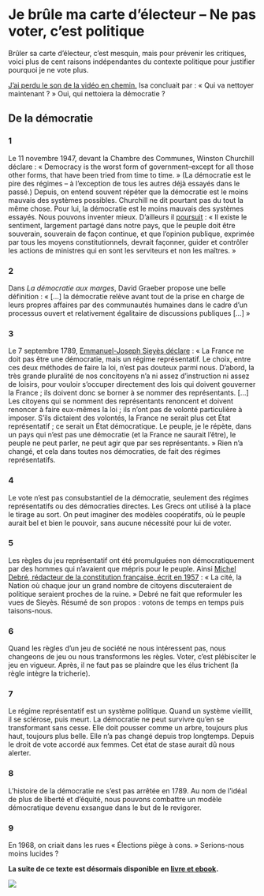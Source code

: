 # Je brûle ma carte d’électeur – Ne pas voter, c&#8217;est politique

Brûler sa carte d’électeur, c’est mesquin, mais pour prévenir les critiques, voici plus de cent raisons indépendantes du contexte politique pour justifier pourquoi je ne vote plus.<span id="more-23476"></span>

[J’ai perdu le son de la vidéo en chemin.](http://www.youtube.com/watch?v=JtgcNLUjZmA&context=C45d8f16ADvjVQa1PpcFNAnoEdtQbcd-dD1aeN-eDKF4wdO9QWriM=) Isa concluait par : « Qui va nettoyer maintenant ? » Oui, qui nettoiera la démocratie ?

De la démocratie
----------------

### 1 

Le 11 novembre 1947, devant la Chambre des Communes, Winston Churchill déclare : « Democracy is the worst form of government–except for all those other forms, that have been tried from time to time. » (La démocratie est le pire des régimes – à l’exception de tous les autres déjà essayés dans le passé.) Depuis, on entend souvent répéter que la démocratie est le moins mauvais des systèmes possibles. Churchill ne dit pourtant pas du tout la même chose. Pour lui, la démocratie est le moins mauvais des systèmes essayés. Nous pouvons inventer mieux. D’ailleurs il [poursuit](http://www.slate.fr/story/117949/churchill-democratie-valls) : « Il existe le sentiment, largement partagé dans notre pays, que le peuple doit être souverain, souverain de façon continue, et que l’opinion publique, exprimée par tous les moyens constitutionnels, devrait façonner, guider et contrôler les actions de ministres qui en sont les serviteurs et non les maîtres. »

### 2

Dans *La démocratie aux marges*, David Graeber propose une belle définition : « \[…\] la démocratie relève avant tout de la prise en charge de leurs propres affaires par des communautés humaines dans le cadre d’un processus ouvert et relativement égalitaire de discussions publiques \[…\] »

### 3

Le 7 septembre 1789, [Emmanuel-Joseph Sieyès déclare](https://fr.wikipedia.org/wiki/D%C3%A9mocratie#Du_XVII^e^_au_XIX^e^.C2.A0si.C3.A8cle) : « La France ne doit pas être une démocratie, mais un régime représentatif. Le choix, entre ces deux méthodes de faire la loi, n’est pas douteux parmi nous. D’abord, la très grande pluralité de nos concitoyens n’a ni assez d’instruction ni assez de loisirs, pour vouloir s’occuper directement des lois qui doivent gouverner la France ; ils doivent donc se borner à se nommer des représentants. \[…\] Les citoyens qui se nomment des représentants renoncent et doivent renoncer à faire eux-mêmes la loi ; ils n’ont pas de volonté particulière à imposer. S’ils dictaient des volontés, la France ne serait plus cet État représentatif ; ce serait un État démocratique. Le peuple, je le répète, dans un pays qui n’est pas une démocratie (et la France ne saurait l’être), le peuple ne peut parler, ne peut agir que par ses représentants. » Rien n’a changé, et cela dans toutes nos démocraties, de fait des régimes représentatifs.

### 4

Le vote n’est pas consubstantiel de la démocratie, seulement des régimes représentatifs ou des démocraties directes. Les Grecs ont utilisé à la place le tirage au sort. On peut imaginer des modèles coopératifs, où le peuple aurait bel et bien le pouvoir, sans aucune nécessité pour lui de voter.

### 5

Les règles du jeu représentatif ont été promulguées non démocratiquement par des hommes qui n’avaient que mépris pour le peuple. Ainsi [Michel Debré, rédacteur de la constitution française, écrit en 1957](https://tcrouzet.com/2012/03/19/la-democratie-de-la-rarete/) : « La cité, la Nation où chaque jour un grand nombre de citoyens discuteraient de politique seraient proches de la ruine. » Debré ne fait que reformuler les vues de Sieyès. Résumé de son propos : votons de temps en temps puis taisons-nous.

### 6

Quand les règles d’un jeu de société ne nous intéressent pas, nous changeons de jeu ou nous transformons les règles. Voter, c’est plébisciter le jeu en vigueur. Après, il ne faut pas se plaindre que les élus trichent (la règle intègre la tricherie).

### 7

Le régime représentatif est un système politique. Quand un système vieillit, il se sclérose, puis meurt. La démocratie ne peut survivre qu’en se transformant sans cesse. Elle doit pousser comme un arbre, toujours plus haut, toujours plus belle. Elle n’a pas changé depuis trop longtemps. Depuis le droit de vote accordé aux femmes. Cet état de stase aurait dû nous alerter.

### 8

L’histoire de la démocratie ne s’est pas arrêtée en 1789. Au nom de l’idéal de plus de liberté et d’équité, nous pouvons combattre un modèle démocratique devenu exsangue dans le but de le revigorer.

### 9

En 1968, on criait dans les rues « Élections piège à cons. » Serions-nous moins lucides ?

**La suite de ce texte est désormais disponible en [livre et ebook](/101-raisons-de-ne-pas-voter/).**

![](https://tcrouzet.com/images_tc/2014/03/cover2017.jpg)